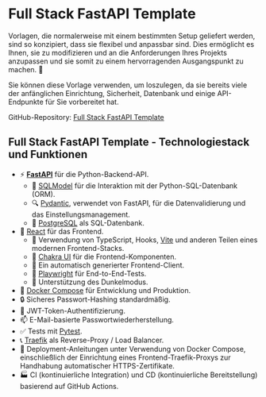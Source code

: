 # Full Stack FastAPI Template

Vorlagen, die normalerweise mit einem bestimmten Setup geliefert werden, sind so konzipiert, dass sie flexibel und anpassbar sind. Dies ermöglicht es Ihnen, sie zu modifizieren und an die Anforderungen Ihres Projekts anzupassen und sie somit zu einem hervorragenden Ausgangspunkt zu machen. 🏁

Sie können diese Vorlage verwenden, um loszulegen, da sie bereits viele der anfänglichen Einrichtung, Sicherheit, Datenbank und einige API-Endpunkte für Sie vorbereitet hat.

GitHub-Repository: <a href="https://github.com/tiangolo/full-stack-fastapi-template" class="external-link" target="_blank">Full Stack FastAPI Template</a>

## Full Stack FastAPI Template - Technologiestack und Funktionen

- ⚡ [**FastAPI**](https://fastapi.tiangolo.com) für die Python-Backend-API.
    - 🧰 [SQLModel](https://sqlmodel.tiangolo.com) für die Interaktion mit der Python-SQL-Datenbank (ORM).
    - 🔍 [Pydantic](https://docs.pydantic.dev), verwendet von FastAPI, für die Datenvalidierung und das Einstellungsmanagement.
    - 💾 [PostgreSQL](https://www.postgresql.org) als SQL-Datenbank.
- 🚀 [React](https://react.dev) für das Frontend.
    - 💃 Verwendung von TypeScript, Hooks, [Vite](https://vitejs.dev) und anderen Teilen eines modernen Frontend-Stacks.
    - 🎨 [Chakra UI](https://chakra-ui.com) für die Frontend-Komponenten.
    - 🤖 Ein automatisch generierter Frontend-Client.
    - 🧪 [Playwright](https://playwright.dev) für End-to-End-Tests.
    - 🦇 Unterstützung des Dunkelmodus.
- 🐋 [Docker Compose](https://www.docker.com) für Entwicklung und Produktion.
- 🔒 Sicheres Passwort-Hashing standardmäßig.
- 🔑 JWT-Token-Authentifizierung.
- 📫 E-Mail-basierte Passwortwiederherstellung.
- ✅ Tests mit [Pytest](https://pytest.org).
- 📞 [Traefik](https://traefik.io) als Reverse-Proxy / Load Balancer.
- 🚢 Deployment-Anleitungen unter Verwendung von Docker Compose, einschließlich der Einrichtung eines Frontend-Traefik-Proxys zur Handhabung automatischer HTTPS-Zertifikate.
- 🏭 CI (kontinuierliche Integration) und CD (kontinuierliche Bereitstellung) basierend auf GitHub Actions.
